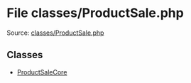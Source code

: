 File classes/ProductSale.php
=========

Source: [classes/ProductSale.php](https://github.com/PrestaShop/PrestaShop/blob/1.5.0.9/classes/ProductSale.php)


Classes
-------

* [ProductSaleCore](class.ProductSaleCore.md)

